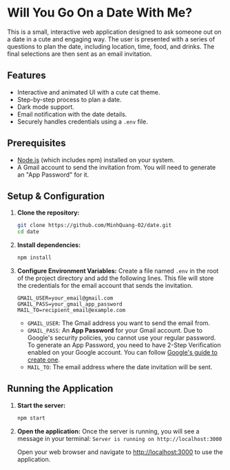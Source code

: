 # Will You Go On a Date With Me?

This is a small, interactive web application designed to ask someone out on a date in a cute and engaging way. The user is presented with a series of questions to plan the date, including location, time, food, and drinks. The final selections are then sent as an email invitation.

## Features

- Interactive and animated UI with a cute cat theme.
- Step-by-step process to plan a date.
- Dark mode support.
- Email notification with the date details.
- Securely handles credentials using a `.env` file.

## Prerequisites

- [Node.js](https://nodejs.org/) (which includes npm) installed on your system.
- A Gmail account to send the invitation from. You will need to generate an "App Password" for it.

## Setup & Configuration

1.  **Clone the repository:**
    ```bash
    git clone https://github.com/MinhQuang-02/date.git
    cd date
    ```

2.  **Install dependencies:**
    ```bash
    npm install
    ```

3.  **Configure Environment Variables:**
    Create a file named `.env` in the root of the project directory and add the following lines. This file will store the credentials for the email account that sends the invitation.

    ```env
    GMAIL_USER=your_email@gmail.com
    GMAIL_PASS=your_gmail_app_password
    MAIL_TO=recipient_email@example.com
    ```

    -   `GMAIL_USER`: The Gmail address you want to send the email from.
    -   `GMAIL_PASS`: An **App Password** for your Gmail account. Due to Google's security policies, you cannot use your regular password. To generate an App Password, you need to have 2-Step Verification enabled on your Google account. You can follow [Google's guide to create one](https://support.google.com/accounts/answer/185833).
    -   `MAIL_TO`: The email address where the date invitation will be sent.

## Running the Application

1.  **Start the server:**
    ```bash
    npm start
    ```

2.  **Open the application:**
    Once the server is running, you will see a message in your terminal:
    `Server is running on http://localhost:3000`

    Open your web browser and navigate to [http://localhost:3000](http://localhost:3000) to use the application.

